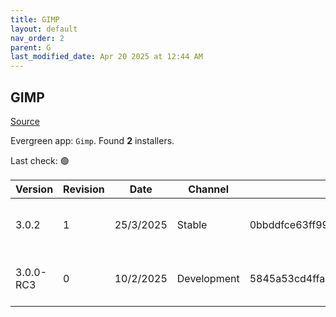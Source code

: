 ```yaml
---
title: GIMP
layout: default
nav_order: 2
parent: G
last_modified_date: Apr 20 2025 at 12:44 AM
---
```


## GIMP

[Source](https://www.gimp.org/)

Evergreen app: `Gimp`. Found **2** installers.

Last check: 🟢

| Version   | Revision | Date      | Channel     | Sha256                                                           | URI                                                                                                                                                      |
| --------- | -------- | --------- | ----------- | ---------------------------------------------------------------- | -------------------------------------------------------------------------------------------------------------------------------------------------------- |
| 3.0.2     | 1        | 25/3/2025 | Stable      | 0bbddfce63ff99ef3bcc4d8af9f4c6793af9902470722c018476f04c713e440b | [https://mirrors.xmission.com/gimp/gimp/v3.0/windows/gimp-3.0.2-setup-1.exe](https://mirrors.xmission.com/gimp/gimp/v3.0/windows/gimp-3.0.2-setup-1.exe) |
| 3.0.0-RC3 | 0        | 10/2/2025 | Development | 5845a53cd4ffa954abb91e404feea5b41afa50df3dcbd13c90e5ee17e4ddaa86 | [https://mirrors.iu13.net/gimp/gimp/v3.0/windows/gimp-3.0.0-RC3-setup.exe](https://mirrors.iu13.net/gimp/gimp/v3.0/windows/gimp-3.0.0-RC3-setup.exe)     |
